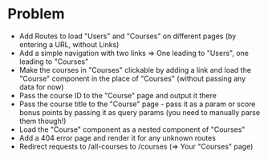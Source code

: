 # Problem

<ul>
  <li>Add Routes to load "Users" and "Courses" on different pages (by entering a URL, without Links)</li>
  <li>Add a simple navigation with two links => One leading to "Users", one leading to "Courses"</li>
  <li>Make the courses in "Courses" clickable by adding a link and load the "Course" component in the place of "Courses" (without passing any data for now)</li>
  <li>Pass the course ID to the "Course" page and output it there</li>
  <li>Pass the course title to the "Course" page - pass it as a param or score bonus points by passing it as query params (you need to manually parse them though!)</li>
  <li>Load the "Course" component as a nested component of "Courses"</li>
  <li>Add a 404 error page and render it for any unknown routes</li>
  <li>Redirect requests to /all-courses to /courses (=> Your "Courses" page)</li>
</ul>